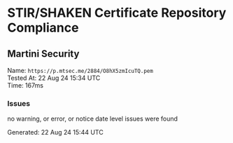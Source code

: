 # STIR/SHAKEN Certificate Repository Compliance

## Martini Security

Name: `https://p.mtsec.me/2884/O8hX5zmIcuTQ.pem`\
Tested At: 22 Aug 24 15:34 UTC\
Time: 167ms

### Issues

no warning, or error, or notice date level issues were found

Generated: 22 Aug 24 15:44 UTC